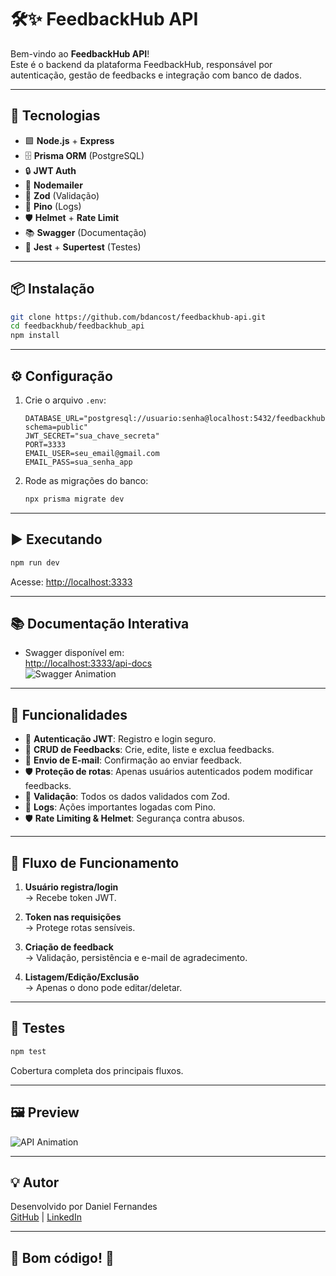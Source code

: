 # 🛠️✨ FeedbackHub API

Bem-vindo ao **FeedbackHub API**!  
Este é o backend da plataforma FeedbackHub, responsável por autenticação, gestão de feedbacks e integração com banco de dados.

---

## 🚀 Tecnologias

- 🟩 **Node.js** + **Express**
- 🗄️ **Prisma ORM** (PostgreSQL)
- 🔒 **JWT Auth**
- 📧 **Nodemailer**
- 🦺 **Zod** (Validação)
- 🦾 **Pino** (Logs)
- 🛡️ **Helmet** + **Rate Limit**
- 📚 **Swagger** (Documentação)
- 🧪 **Jest** + **Supertest** (Testes)

---

## 📦 Instalação

```bash
git clone https://github.com/bdancost/feedbackhub-api.git
cd feedbackhub/feedbackhub_api
npm install
```

---

## ⚙️ Configuração

1. Crie o arquivo `.env`:

   ```
   DATABASE_URL="postgresql://usuario:senha@localhost:5432/feedbackhub?schema=public"
   JWT_SECRET="sua_chave_secreta"
   PORT=3333
   EMAIL_USER=seu_email@gmail.com
   EMAIL_PASS=sua_senha_app
   ```

2. Rode as migrações do banco:

   ```bash
   npx prisma migrate dev
   ```

---

## ▶️ Executando

```bash
npm run dev
```

Acesse: [http://localhost:3333](http://localhost:3333)

---

## 📚 Documentação Interativa

- Swagger disponível em:  
  [http://localhost:3333/api-docs](http://localhost:3333/api-docs)  
  ![Swagger Animation](https://cdn.jsdelivr.net/gh/edent/SuperTinyIcons/images/svg/swagger.svg)

---

## 🔑 Funcionalidades

- 👤 **Autenticação JWT**: Registro e login seguro.
- 📝 **CRUD de Feedbacks**: Crie, edite, liste e exclua feedbacks.
- 📧 **Envio de E-mail**: Confirmação ao enviar feedback.
- 🛡️ **Proteção de rotas**: Apenas usuários autenticados podem modificar feedbacks.
- 🦺 **Validação**: Todos os dados validados com Zod.
- 🦾 **Logs**: Ações importantes logadas com Pino.
- 🛡️ **Rate Limiting & Helmet**: Segurança contra abusos.

---

## 🔗 Fluxo de Funcionamento

1. **Usuário registra/login**  
   &rarr; Recebe token JWT.

2. **Token nas requisições**  
   &rarr; Protege rotas sensíveis.

3. **Criação de feedback**  
   &rarr; Validação, persistência e e-mail de agradecimento.

4. **Listagem/Edição/Exclusão**  
   &rarr; Apenas o dono pode editar/deletar.

---

## 🧪 Testes

```bash
npm test
```

Cobertura completa dos principais fluxos.

---

## 🖼️ Preview

![API Animation](https://media.giphy.com/media/3o7aD2saalBwwftBIY/giphy.gif)

---

## 💡 Autor

Desenvolvido por Daniel Fernandes  
[GitHub](https://github.com/bdancost) | [LinkedIn](https://www.linkedin.com/in/seu-perfil)

---

## 🎉 Bom código! 🚀
